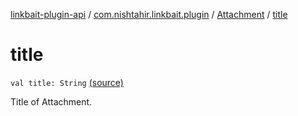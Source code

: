 [linkbait-plugin-api](../../index.md) / [com.nishtahir.linkbait.plugin](../index.md) / [Attachment](index.md) / [title](.)


# title

`val title: String` [(source)](https://gitlab.com/nishtahir/linkbait/tree/master/linkbait-plugin-api/src/main/kotlin//com/nishtahir/linkbait/plugin/Attachment.kt#L17)

Title of Attachment.



